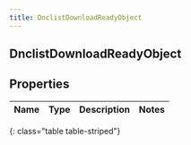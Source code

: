```yaml
---
title: DnclistDownloadReadyObject
---
```

## DnclistDownloadReadyObject

## Properties

|Name | Type | Description | Notes|
|------------ | ------------- | ------------- | -------------|
{: class="table table-striped"}


